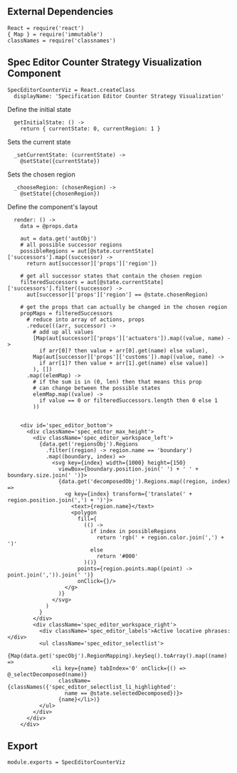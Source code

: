 External Dependencies
---------------------

    React = require('react')
    { Map } = require('immutable')
    classNames = require('classnames')

Spec Editor Counter Strategy Visualization Component
----------------------------------------------------

    SpecEditorCounterViz = React.createClass
      displayName: 'Specification Editor Counter Strategy Visualization'

Define the initial state

      getInitialState: () ->
        return { currentState: 0, currentRegion: 1 }

Sets the current state

      _setCurrentState: (currentState) ->
        @setState({currentState})

Sets the chosen region

      _chooseRegion: (chosenRegion) ->
        @setState({chosenRegion})

Define the component's layout

      render: () ->
        data = @props.data

        aut = data.get('autObj')
        # all possible successor regions
        possibleRegions = aut[@state.currentState]['successors'].map((successor) ->
          return aut[successor]['props']['region'])

        # get all successor states that contain the chosen region
        filteredSuccessors = aut[@state.currentState]['successors'].filter((successor) ->
          aut[successor]['props']['region'] == @state.chosenRegion)

        # get the props that can actually be changed in the chosen region
        propMaps = filteredSuccessors
          # reduce into array of actions, props
          .reduce(((arr, successor) ->
            # add up all values
            [Map(aut[successor]['props']['actuators']).map((value, name) ->
              if arr[0]? then value + arr[0].get(name) else value),
            Map(aut[successor]['props']['customs']).map((value, name) ->
              if arr[1]? then value + arr[1].get(name) else value)]
            ), [])
          .map((elemMap) ->
            # if the sum is in (0, len) then that means this prop
            # can change between the possible states
            elemMap.map((value) ->
              if value == 0 or filteredSuccessors.length then 0 else 1
            ))


        <div id='spec_editor_bottom'>
          <div className='spec_editor_max_height'>
            <div className='spec_editor_workspace_left'>
              {data.get('regionsObj').Regions
                .filter((region) -> region.name == 'boundary')
                .map((boundary, index) =>
                  <svg key={index} width={1000} height={150}
                    viewBox={boundary.position.join(' ') + ' ' + boundary.size.join(' ')}>
                    {data.get('decomposedObj').Regions.map((region, index) =>
                      <g key={index} transform={'translate(' + region.position.join(',') + ')'}>
                        <text>{region.name}</text>
                        <polygon
                          fill={
                            (() ->
                              if index in possibleRegions
                                return 'rgb(' + region.color.join(',') + ')'
                              else
                                return '#000'
                            )()}
                          points={region.points.map((point) -> point.join(',')).join(' ')}
                          onClick={}/>
                      </g>
                    )}
                  </svg>
                )
              }
            </div>
            <div className='spec_editor_workspace_right'>
              <div className='spec_editor_labels'>Active locative phrases:</div>
              <ul className='spec_editor_selectlist'>
                {Map(data.get('specObj').RegionMapping).keySeq().toArray().map((name) =>
                  <li key={name} tabIndex='0' onClick={() => @_selectDecomposed(name)}
                    className={classNames({'spec_editor_selectlist_li_highlighted':
                      name == @state.selectedDecomposed})}>
                    {name}</li>)}
              </ul>
            </div>
          </div>
        </div>


Export
------

    module.exports = SpecEditorCounterViz
